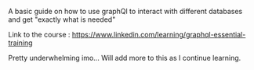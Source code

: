 A basic guide on how to use graphQl to interact with different databases and get "exactly what is needed"

Link to the course : https://www.linkedin.com/learning/graphql-essential-training

Pretty underwhelming imo... Will add more to this as I continue learning.
